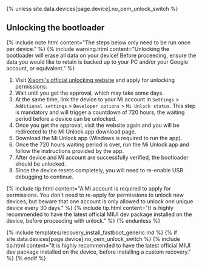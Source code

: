 {% unless site.data.devices[page.device].no_oem_unlock_switch %}
## Unlocking the bootloader

{% include note.html content="The steps below only need to be run once per device." %}
{% include warning.html content="Unlocking the bootloader will erase all data on your device!
Before proceeding, ensure the data you would like to retain is backed up to your PC and/or your Google account, or equivalent." %}

1. Visit [Xiaomi's official unlocking website](http://en.miui.com/unlock/) and apply for unlocking permissions.
2. Wait until you get the approval, which may take some days.
3. At the same time, link the device to your Mi account in `Settings` > `Additional settings` > `Developer options` > `Mi Unlock status`. This step is mandatory and will trigger a countdown of 720 hours, the waiting period before a device can be unlocked.
4. Once you get the approval, visit the website again and you will be redirected to the Mi Unlock app download page.
5. Download the Mi Unlock app (Windows is required to run the app).
6. Once the 720 hours waiting period is over, run the Mi Unlock app and follow the instructions provided by the app.
7. After device and Mi account are successfully verified, the bootloader should be unlocked.
8. Since the device resets completely, you will need to re-enable USB debugging to continue.

{% include tip.html content="A Mi account is required to apply for permissions. You don't need to re-apply for permissions to unlock new devices,
but beware that one account is only allowed to unlock one unique device every 30 days." %}
{% include tip.html content="It is highly recommended to have the latest official MIUI dev package installed on the device, before proceeding with unlock." %}
{% endunless %}

{% include templates/recovery_install_fastboot_generic.md %}
{% if site.data.devices[page.device].no_oem_unlock_switch %}
{% include tip.html content="It is highly recommended to have the latest official MIUI dev package installed on the device, before installing a custom recovery." %}
{% endif %}
